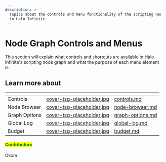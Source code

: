 ```yaml
---
description: >-
  Topics about the controls and menu functionality of the scripting node graph
  in Halo Infinite.
---
```


# Node Graph Controls and Menus

This section will explain what controls and shortcuts are available in Halo Infinite's scripting node graph and what the purpose of each menu element is.



## Learn more about

<table data-view="cards"><thead><tr><th></th><th data-hidden data-card-cover data-type="files"></th><th data-hidden data-card-target data-type="content-ref"></th></tr></thead><tbody><tr><td>Controls</td><td><a href="../../../.gitbook/assets/cover-tsg-placeholder.jpg">cover-tsg-placeholder.jpg</a></td><td><a href="controls.md">controls.md</a></td></tr><tr><td>Node Browser</td><td><a href="../../../.gitbook/assets/cover-tsg-placeholder.jpg">cover-tsg-placeholder.jpg</a></td><td><a href="node-browser.md">node-browser.md</a></td></tr><tr><td>Graph Options</td><td><a href="../../../.gitbook/assets/cover-tsg-placeholder.jpg">cover-tsg-placeholder.jpg</a></td><td><a href="graph-options.md">graph-options.md</a></td></tr><tr><td>Global Log</td><td><a href="../../../.gitbook/assets/cover-tsg-placeholder.jpg">cover-tsg-placeholder.jpg</a></td><td><a href="global-log.md">global-log.md</a></td></tr><tr><td>Budget</td><td><a href="../../../.gitbook/assets/cover-tsg-placeholder.jpg">cover-tsg-placeholder.jpg</a></td><td><a href="budget.md">budget.md</a></td></tr></tbody></table>



#### <mark style="color:green;">Contributors</mark>

Okom
